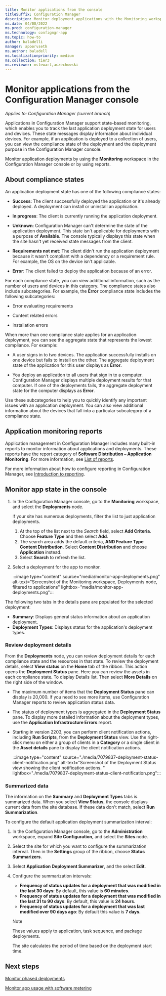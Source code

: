 ```yaml
---
title: Monitor applications from the console
titleSuffix: Configuration Manager
description: Monitor deployment applications with the Monitoring workspace in Configuration Manager.
ms.date: 04/08/2022
ms.prod: configuration-manager
ms.technology: configmgr-app
ms.topic: how-to
author: baladelli
manager: apoorvseth
ms.author: baladell
ms.localizationpriority: medium
ms.collection: tier3
ms.reviewer: mstewart,aczechowski
---
```


# Monitor applications from the Configuration Manager console

*Applies to: Configuration Manager (current branch)*

Applications in Configuration Manager support state-based monitoring, which enables you to track the last application deployment state for users and devices. These state messages display information about individual devices. For example, if an application is deployed to a collection of users, you can view the compliance state of the deployment and the deployment purpose in the Configuration Manager console.

Monitor application deployments by using the **Monitoring** workspace in the Configuration Manager console or by using reports.

## About compliance states

An application deployment state has one of the following compliance states:

- **Success**: The client successfully deployed the application or it's already deployed. A deployment can install or uninstall an application.

- **In progress**: The client is currently running the application deployment.

- **Unknown**: Configuration Manager can't determine the state of the application deployment. This state isn't applicable for deployments with a purpose of **Available**. The console typically displays this state when the site hasn't yet received state messages from the client.

- **Requirements not met**: The client didn't run the application deployment because it wasn't compliant with a dependency or a requirement rule. For example, the OS on the device isn't applicable.

- **Error**: The client failed to deploy the application because of an error.

For each compliance state, you can view additional information, such as the number of users and devices in this category. The compliance states also include subcategories. For example, the **Error** compliance state includes the following subcategories:

- Error evaluating requirements

- Content related errors

- Installation errors

When more than one compliance state applies for an application deployment, you can see the aggregate state that represents the lowest compliance. For example:

- A user signs in to two devices. The application successfully installs on one device but fails to install on the other. The aggregate deployment state of the application for this user displays as **Error**.

- You deploy an application to all users that sign in to a computer. Configuration Manager displays multiple deployment results for that computer. If one of the deployments fails, the aggregate deployment state for the computer displays as **Error**.

Use these subcategories to help you to quickly identify any important issues with an application deployment. You can also view additional information about the devices that fall into a particular subcategory of a compliance state.

## Application monitoring reports

Application management in Configuration Manager includes many built-in reports to monitor information about applications and deployments. These reports have the report category of **Software Distribution – Application Monitoring**. For more information, see [List of reports](../../core/servers/manage/list-of-reports.md#software-distribution---application-monitoring).

For more information about how to configure reporting in Configuration Manager, see [Introduction to reporting](../../core/servers/manage/introduction-to-reporting.md).

## Monitor app state in the console

1. In the Configuration Manager console, go to the **Monitoring** workspace, and select the **Deployments** node.

   If your site has numerous deployments, filter the list to just application deployments.
   1. At the top of the list next to the *Search* field, select **Add Criteria**. Choose **Feature Type** and then select **Add**.
   1. The search area adds the default criteria, **AND Feature Type Content Distribution**. Select **Content Distribution** and choose **Application** instead.
   1. Select **Search** to refresh the list.

1. Select a deployment for the app to monitor.

   :::image type="content" source="media/monitor-app-deployments.png" alt-text="Screenshot of the Monitoring workspace, Deployments node, filtered to applications" lightbox="media/monitor-app-deployments.png":::

The following two tabs in the details pane are populated for the selected deployment:

- **Summary**: Displays general status information about an application deployment.
- **Deployment Types**: Displays status for the application's deployment types.

### Review deployment details

From the **Deployments** node, you can review deployment details for each compliance state and the resources in that state. To review the deployment details, select **View status** on the **Home** tab of the ribbon. This action opens the **Deployment Status** pane. Here you can review the assets in each compliance state. To display Details list. Then select **More Details** on the right side of the window.

- The maximum number of items that the **Deployment Status** pane can display is 20,000. If you need to see more items, use Configuration Manager reports to review application status data.
- The status of deployment types is aggregated in the **Deployment Status** pane. To display more detailed information about the deployment types, use the **Application Infrastructure Errors** report.
- Starting in version 2203, you can perform client notification actions, including **Run Scripts**, from the **Deployment Status** view. Use the right-click menu on either a group of clients in a **Category** or a single client in the **Asset details** pane to display the client notification actions. <!--7079837-->

   :::image type="content" source="./media/7079837-deployment-status-client-notification.png" alt-text="Screenshot of the Deployment Status view showing the client notification actions. " lightbox="./media/7079837-deployment-status-client-notification.png":::

### Summarized data

The information on the **Summary** and **Deployment Types** tabs is summarized data. When you select **View Status**, the console displays current data from the site database. If these data don't match, select **Run Summarization**.

To configure the default application deployment summarization interval:

1. In the Configuration Manager console, go to the **Administration** workspace, expand **Site Configuration**, and select the **Sites** node.

1. Select the site for which you want to configure the summarization interval. Then in the **Settings** group of the ribbon, choose **Status Summarizers**.

1. Select **Application Deployment Summarizer**, and the select **Edit**.

1. Configure the summarization intervals:

    - **Frequency of status updates for a deployment that was modified in the last 30 days**: By default, this value is **60 minutes**.
    - **Frequency of status updates for a deployment that was modified in the last 31 to 90 days**: By default, this value is **24 hours**.
    - **Frequency of status updates for a deployment that was last modified over 90 days ago**: By default this value is **7 days**.

    > [!NOTE]
    > These values apply to application, task sequence, and package deployments.
    >
    > The site calculates the period of time based on the deployment start time.

## Next steps

[Monitor phased deployments](../../osd/deploy-use/manage-monitor-phased-deployments.md?toc=/mem/configmgr/apps/toc.json&bc=/mem/configmgr/apps/breadcrumb/toc.json)

[Monitor app usage with software metering](monitor-app-usage-with-software-metering.md)
